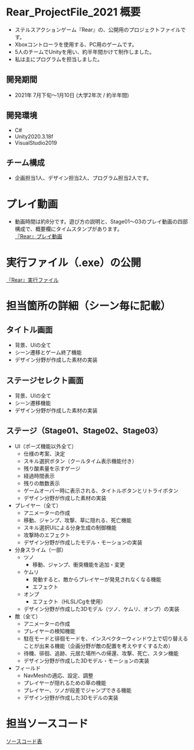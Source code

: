 # Rear_ProjectFile_2021 概要
- ステルスアクションゲーム『Rear』の、公開用のプロジェクトファイルです。  
- Xboxコントローラを使用する、PC用のゲームです。  
- 5人のチームでUnityを用い、約半年間かけて制作しました。  
- 私は主にプログラムを担当しました。
## 開発期間
- 2021年 7月下旬～1月10日 (大学2年次 / 約半年間)  
## 開発環境
- C#
- Unity2020.3.18f
- VisualStudio2019
## チーム構成
- 企画担当1人、デザイン担当2人、プログラム担当2人です。
  
  
  
# プレイ動画
- 動画時間は約8分です。遊び方の説明と、Stage01～03のプレイ動画の四部構成で、概要欄にタイムスタンプがあります。  
[『Rear』プレイ動画](https://youtu.be/mYLQkXrPDaM)  
  
  
  
# 実行ファイル（.exe）の公開
[『Rear』実行ファイル](https://github.com/shuhei-M/Rear_ExeFile_2021)  
  
  
  
# 担当箇所の詳細（シーン毎に記載）
## タイトル画面
- 背景、UIの全て  
- シーン遷移とゲーム終了機能  
- デザイン分野が作成した素材の実装  
  
## ステージセレクト画面
- 背景、UIの全て  
- シーン遷移機能  
- デザイン分野が作成した素材の実装  
  
## ステージ（Stage01、Stage02、Stage03）  
- UI（ポーズ機能以外全て）  
    - 仕様の考案、決定  
    - スキル選択ボタン（クールタイム表示機能付き）  
    - 残り酸素量を示すゲージ  
    - 経過時間表示  
    - 残りの敵数表示  
    - ゲームオーバー時に表示される、タイトルボタンとリトライボタン  
    - デザイン分野が作成した素材の実装  
- プレイヤー（全て）  
    - アニメーターの作成  
    - 移動、ジャンプ、攻撃、草に隠れる、死亡機能  
    - スキル選択UIによる分身生成の制御機能  
    - 攻撃時のエフェクト  
    - デザイン分野が作成したモデル・モーションの実装  
- 分身スライム（一部）  
    - ツノ  
        - 移動、ジャンプ、衝突機能を追加・変更  
    - ケムリ  
        - 発動すると、敵からプレイヤーが発見されなくなる機能  
        - エフェクト  
    - オンプ  
        - エフェクト（HLSL/Cgを使用）  
    - デザイン分野が作成した3Dモデル（ツノ、ケムリ、オンプ）の実装  
- 敵（全て）  
    - アニメーターの作成  
    - プレイヤーの検知機能  
    - 駐在モードと徘徊モードを、インスペクターウィンドウ上で切り替えることが出来る機能（企画分野が敵の配置を考えやすくするため）  
    - 待機、徘徊、追跡、元居た場所への帰還、攻撃、死亡、スタン機能  
    - デザイン分野が作成した3Dモデル・モーションの実装  
- フィールド  
    - NavMeshの適応、設定、調整  
    - プレイヤーが隠れるための草の機能  
    - プレイヤー、ツノが段差でジャンプできる機能  
    - デザイン分野が作成した3Dモデルの実装  
  
  
  
# 担当ソースコード
[ソースコード表](CadeTable.md)
